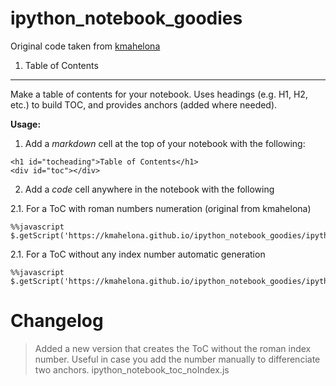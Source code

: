 ipython_notebook_goodies
========================

Original code taken from [kmahelona](https://github.com/kmahelona/ipython_notebook_goodies)

1. Table of Contents
--------------------

Make a table of contents for your notebook. Uses headings (e.g. H1, H2, etc.) to build TOC, 
and provides anchors (added where needed).

**Usage:** 

1. Add a *markdown* cell at the top of your notebook with the following:
```
<h1 id="tocheading">Table of Contents</h1>
<div id="toc"></div>
```

2. Add a *code* cell anywhere in the notebook with the following

2.1. For a ToC with roman numbers numeration (original from kmahelona)
```
%%javascript
$.getScript('https://kmahelona.github.io/ipython_notebook_goodies/ipython_notebook_toc.js')
```

2.1. For a ToC without any index number automatic generation
```
%%javascript
$.getScript('https://kmahelona.github.io/ipython_notebook_goodies/ipython_notebook_toc.js')
```


# Changelog
> Added a new version that creates the ToC without the roman index number. Useful in case you add the number manually to differenciate two anchors.
ipython_notebook_toc_noIndex.js